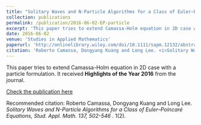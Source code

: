 ```yaml
---
title: "Solitary Waves and N-Particle Algorithms for a Class of Euler–Poincaré Equations"
collection: publications
permalink: /publication/2016-06-02-EP-particle
excerpt: 'This paper tries to extend Camassa-Holm equation in 2D case with a particle formulation.'
date: 2016-06-02
venue: 'Studies in Applied Mathematics'
paperurl: 'http://onlinelibrary.wiley.com/doi/10.1111/sapm.12132/abstract'
citation: 'Roberto Camassa, Dongyang Kuang and Long Lee. <i>Solitary Waves and N-Particle Algorithms for a Class of Euler–Poincaré Equations, Stud. Appl. Math. 137, 502-546 </i>. 1(2).'
---
```

This paper tries to extend Camassa-Holm equation in 2D case with a particle formulation. It received
**Highlights of the Year 2016** from the journal.

[Check the publication here](http://onlinelibrary.wiley.com/doi/10.1111/sapm.12132/abstract)

Recommended citation: Roberto Camassa, Dongyang Kuang and Long Lee. <i>Solitary Waves and N-Particle Algorithms for a Class of Euler–Poincaré Equations, Stud. Appl. Math. 137, 502-546 </i>. 1(2).
